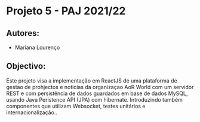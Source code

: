 # Projeto 5 - PAJ 2021/22

## Autores:
* Mariana Lourenço

## Objectivo:
Este projeto visa a implementação em ReactJS de uma plataforma de gestao de prohjectos e noticias da organizaçao AoR World com um servidor REST e com persistência de dados guardados em base de dados MySQL, usando Java Peristence API (JPA) com hibernate. Introduzindo também componentes que utilizam Websocket, testes unitários e internacionalização..



